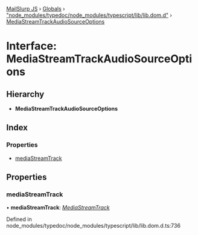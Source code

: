 [MailSlurp JS](../README.md) › [Globals](../globals.md) › ["node_modules/typedoc/node_modules/typescript/lib/lib.dom.d"](../modules/_node_modules_typedoc_node_modules_typescript_lib_lib_dom_d_.md) › [MediaStreamTrackAudioSourceOptions](_node_modules_typedoc_node_modules_typescript_lib_lib_dom_d_.mediastreamtrackaudiosourceoptions.md)

# Interface: MediaStreamTrackAudioSourceOptions

## Hierarchy

* **MediaStreamTrackAudioSourceOptions**

## Index

### Properties

* [mediaStreamTrack](_node_modules_typedoc_node_modules_typescript_lib_lib_dom_d_.mediastreamtrackaudiosourceoptions.md#mediastreamtrack)

## Properties

###  mediaStreamTrack

• **mediaStreamTrack**: *[MediaStreamTrack](_node_modules_typedoc_node_modules_typescript_lib_lib_dom_d_.mediastreamtrack.md)*

Defined in node_modules/typedoc/node_modules/typescript/lib/lib.dom.d.ts:736

